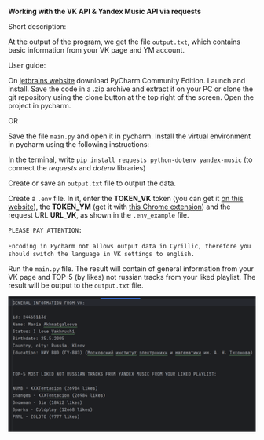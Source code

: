 **Working with the VK API & Yandex Music API via requests**

Short description:

At the output of the program, we get the file `output.txt`, which contains basic information from your VK page and YM account.

User guide:

On [jetbrains website](https://www.jetbrains.com/ru-ru/pycharm/) download PyCharm Community Edition. Launch and install.
Save the code in a .zip archive and extract it on your PC or clone the git repository using the clone button at the top right of the screen. Open the project in pycharm.

OR

Save the file `main.py` and open it in pycharm. Install the virtual environment in pycharm using the following instructions:

In the terminal, write `pip install requests python-dotenv yandex-music` (to connect the _requests_ and _dotenv_ libraries)

Create or save an `output.txt` file to output the data.

Create a `.env` file. In it, enter the **TOKEN_VK** token (you can get it [on this website](https://vkhost.github.io/)), the **TOKEN_YM** (get it with [this Chrome extension](https://chromewebstore.google.com/detail/yandex-music-token/lcbjeookjibfhjjopieifgjnhlegmkib))  and the request URL **URL_VK**, as shown in the `.env_example` file.

    PLEASE PAY ATTENTION: 

    Encoding in Pycharm not allows output data in Cyrillic, therefore you should switch the language in VK settings to english.

Run the `main.py` file. The result will contain of general information from your VK page and TOP-5 (by likes) not russian tracks from your liked playlist. The result will be output to the `output.txt` file.

![img.png](img.png)